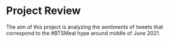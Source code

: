 # Project Review
The aim of this project is analyzing the sentiments of tweets that correspond to the #BTSMeal hype around middle of June 2021. 
